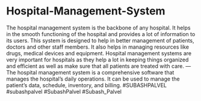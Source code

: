 # Hospital-Management-System
The hospital management system is the backbone of any hospital. It helps in the smooth functioning of the hospital and provides a lot of information to its users.  This system is designed to help in better management of patients, doctors and other staff members. It also helps in managing resources like drugs, medical devices and equipment.  Hospital management systems are very important for hospitals as they help a lot in keeping things organized and efficient as well as make sure that all patients are treated with care.  —  The hospital management system is a comprehensive software that manages the hospital’s daily operations. It can be used to manage the patient’s data, schedule, inventory, and billing.
#SUBASHPALVEL #subashpalvel #SubashPalvel #Subash_Palvel
